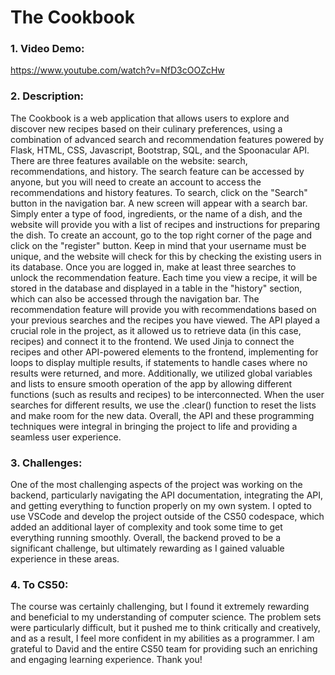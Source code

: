# The Cookbook

### 1. Video Demo: 
https://www.youtube.com/watch?v=NfD3cOOZcHw

### 2. Description: 
The Cookbook is a web application that allows users to explore and discover new recipes based on their culinary preferences, using a combination of advanced search and recommendation features powered by Flask, HTML, CSS, Javascript, Bootstrap, SQL, and the Spoonacular API. There are three features available on the website: search, recommendations, and history. The search feature can be accessed by anyone, but you will need to create an account to access the recommendations and history features. To search, click on the "Search" button in the navigation bar. A new screen will appear with a search bar. Simply enter a type of food, ingredients, or the name of a dish, and the website will provide you with a list of recipes and instructions for preparing the dish. To create an account, go to the top right corner of the page and click on the "register" button. Keep in mind that your username must be unique, and the website will check for this by checking the existing users in its database. Once you are logged in, make at least three searches to unlock the recommendation feature. Each time you view a recipe, it will be stored in the database and displayed in a table in the "history" section, which can also be accessed through the navigation bar. The recommendation feature will provide you with recommendations based on your previous searches and the recipes you have viewed. The API played a crucial role in the project, as it allowed us to retrieve data (in this case, recipes) and connect it to the frontend. We used Jinja to connect the recipes and other API-powered elements to the frontend, implementing for loops to display multiple results, if statements to handle cases where no results were returned, and more. Additionally, we utilized global variables and lists to ensure smooth operation of the app by allowing different functions (such as results and recipes) to be interconnected. When the user searches for different results, we use the .clear() function to reset the lists and make room for the new data. Overall, the API and these programming techniques were integral in bringing the project to life and providing a seamless user experience.

### 3. Challenges: 
One of the most challenging aspects of the project was working on the backend, particularly navigating the API documentation, integrating the API, and getting everything to function properly on my own system. I opted to use VSCode and develop the project outside of the CS50 codespace, which added an additional layer of complexity and took some time to get everything running smoothly. Overall, the backend proved to be a significant challenge, but ultimately rewarding as I gained valuable experience in these areas.

### 4. To CS50: 
The course was certainly challenging, but I found it extremely rewarding and beneficial to my understanding of computer science. The problem sets were particularly difficult, but it pushed me to think critically and creatively, and as a result, I feel more confident in my abilities as a programmer. I am grateful to David and the entire CS50 team for providing such an enriching and engaging learning experience. Thank you!  